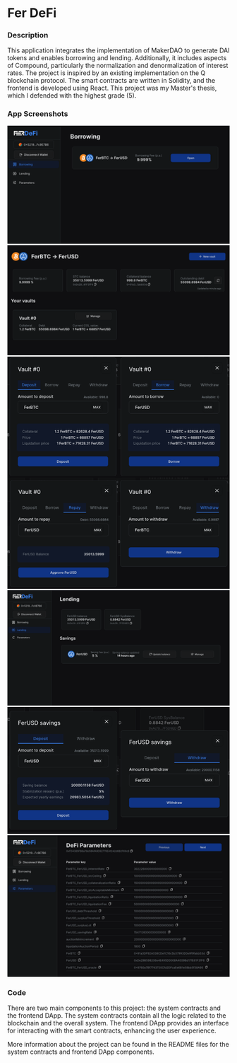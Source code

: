 # Fer DeFi

### Description

This application integrates the implementation of MakerDAO to generate DAI tokens and enables borrowing and lending. 
Additionally, it includes aspects of Compound, particularly the normalization and denormalization of interest rates. 
The project is inspired by an existing implementation on the Q blockchain protocol. The smart contracts are written in 
Solidity, and the frontend is developed using React. This project was my Master's thesis, which I defended with the 
highest grade (5).

### App Screenshots

![Fer DeFi](./dapp/src/assets/screenshots/Screenshot_Borrowing_Pairs.png)
![Fer DeFi](./dapp/src/assets/screenshots/Screenshot_Borrowing_Pair.png)
![Fer DeFi](./dapp/src/assets/screenshots/Screenshot_Borrowing_Actions.png)
![Fer DeFi](./dapp/src/assets/screenshots/Screenshot_Saving.png)
![Fer DeFi](./dapp/src/assets/screenshots/Screenshot_Saving_Actions.png)
![Fer DeFi](./dapp/src/assets/screenshots/Screenshot_Params.png)

### Code
There are two main components to this project: the system contracts and the frontend DApp. The system contracts contain 
all the logic related to the blockchain and the overall system. The frontend DApp provides an interface for interacting 
with the smart contracts, enhancing the user experience.

More information about the project can be found in the README files for the system contracts and frontend DApp components.